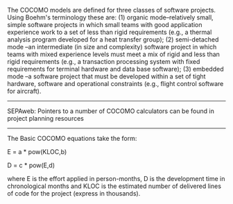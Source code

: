 The COCOMO models are defined for three classes of software projects. Using Boehm's terminology these are: (1) organic mode–relatively small, simple software projects in which small teams with good application experience work to a set of less than rigid requirements (e.g., a thermal analysis program developed for a heat transfer group); (2) semi-detached mode –an intermediate (in size and complexity) software project in which teams with mixed experience levels must meet a mix of rigid and less than rigid requirements (e.g., a transaction processing system with fixed requirements for terminal hardware and data base software); (3) embedded mode –a software project that must be developed within a set of tight hardware, software and operational constraints (e.g., flight control software for aircraft).

-----------------------------------------------

SEPAweb: Pointers to a number of COCOMO calculators can be found in project planning resources

-----------------------------------------------

The Basic COCOMO equations take the form:

E = a * pow(KLOC,b)

D = c * pow(E,d)

where E is the effort applied in person-months, D is the development time in chronological months and KLOC is the estimated number of delivered lines of code for the project (express in thousands). 

